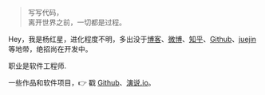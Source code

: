 > 写写代码，  
> 离开世界之前，一切都是过程。

Hey，我是杨红星，进化程度不明，多出没于[博客](https://yhx123.github.io)、[微博](weibo.com/)、[知乎](https://www.zhihu.com/people/zhao-sheng-mu-si-15/activities)、[Github](http://github.com/yhx123)、[juejin](https://juejin.im/user/59b0ecaef265da24777a237f) 等地带，绝招尚在开发中。

职业是软件工程师.

一些作品和软件项目，👉 戳 [Github](http://github.com/yhx123)、[演说.io](https://www.zhihu.com/people/zhao-sheng-mu-si-15/activities)。 

